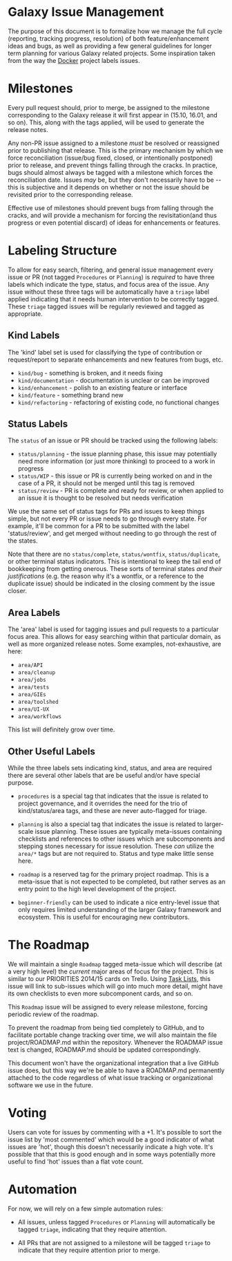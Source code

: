 Galaxy Issue Management
=======================

The purpose of this document is to formalize how we manage the full cycle
(reporting, tracking progress, resolution) of both feature/enhancement ideas
and bugs, as well as providing a few general guidelines for longer term
planning for various Galaxy related projects.  Some inspiration taken from the
way the [Docker](https://github.com/docker/docker) project labels issues.


Milestones
==========

Every pull request should, prior to merge, be assigned to the milestone
corresponding to the Galaxy release it will first appear in (15.10, 16.01, and
so on).  This, along with the tags applied, will be used to generate the
release notes.

Any non-PR issue assigned to a milestone *must* be resolved or reassigned prior
to publishing that release.  This is the primary mechanism by which we force
reconciliation (issue/bug fixed, closed, or intentionally postponed) prior to
release, and prevent things falling through the cracks.  In practice, bugs
should almost always be tagged with a milestone which forces the reconciliation
date.  Issues *may* be, but they don't necessarily have to be -- this is
subjective and it depends on whether or not the issue should be revisited prior
to the corresponding release.

Effective use of milestones should prevent bugs from falling through the
cracks, and will provide a mechanism for forcing the revisitation(and thus
progress or even potential discard) of ideas for enhancements or features.


Labeling Structure
==================

To allow for easy search, filtering, and general issue management every issue
or PR (not tagged `Procedures` or `Planning`) is *required* to have three
labels which indicate the type, status, and focus area of the issue.  Any issue
without these three tags will be automatically have a `triage` label applied
indicating that it needs human intervention to be correctly tagged.  These
`triage` tagged issues will be regularly reviewed and tagged as appropriate.

Kind Labels
-----------

The 'kind' label set is used for classifying the type of contribution or
request/report to separate enhancements and new features from bugs, etc.

* `kind/bug` - something is broken, and it needs fixing
* `kind/documentation` - documentation is unclear or can be improved
* `kind/enhancement` - polish to an existing feature or interface
* `kind/feature` - something brand new
* `kind/refactoring` - refactoring of existing code, no functional changes

Status Labels
-------------

The `status` of an issue or PR should be tracked using the following labels:

* `status/planning` - the issue planning phase, this issue may potentially need
  more information (or just more thinking) to proceed to a work in progress
* `status/WIP` - this issue or PR is currently being worked on and in the case
  of a PR, it should not be merged until this tag is removed
* `status/review` - PR is complete and ready for review, or when applied to an
  issue it is thought to be resolved but needs verification

We use the same set of status tags for PRs and issues to keep things simple,
but not every PR or issue needs to go through every state.  For example, it'll
be common for a PR to be submitted with the label 'status/review', and get
merged without needing to go through the rest of the states.

Note that there are no `status/complete`, `status/wontfix`, `status/duplicate`,
or other terminal status indicators.  This is intentional to keep the tail end
of bookkeeping from getting onerous.  These sorts of terminal states *and their
justifications* (e.g. the reason why it's a wontfix, or a reference to the
duplicate issue) should be indicated in the closing comment by the issue
closer.


Area Labels
------------

The 'area' label is used for tagging issues and pull requests to a particular
focus area.  This allows for easy searching within that particular domain, as
well as more organized release notes.  Some examples, not-exhaustive, are here:

* `area/API`
* `area/cleanup`
* `area/jobs`
* `area/tests`
* `area/GIEs`
* `area/toolshed`
* `area/UI-UX`
* `area/workflows`

This list will definitely grow over time.

Other Useful Labels
-------------------

While the three labels sets indicating kind, status, and area are required
there are several other labels that are be useful and/or have special purpose.

* `procedures` is a special tag that indicates that the issue is related to
  project governance, and it overrides the need for the trio of
  kind/status/area tags, and these are never auto-flagged for triage.

* `planning` is also a special tag that indicates the issue is related to
  larger-scale issue planning.  These issues are typically meta-issues
  containing checklists and references to other issues which are subcomponents
  and stepping stones necessary for issue resolution.  These *can* utilize the
  `area/*` tags but are not required to.  Status and type make little sense
  here.

* `roadmap` is a reserved tag for the primary project roadmap.  This is a
  meta-issue that is not expected to be completed, but rather serves as an
  entry point to the high level development of the project.

* `beginner-friendly` can be used to indicate a nice entry-level issue that
  only requires limited understanding of the larger Galaxy framework and
  ecosystem.  This is useful for encouraging new contributors.


The Roadmap
===========

We will maintain a single `Roadmap` tagged meta-issue which will describe (at a
very high level) the *current* major areas of focus for the project.  This is
similar to our PRIORITIES 2014/15 cards on Trello.  Using [Task
Lists](https://github.com/blog/1375-task-lists-in-gfm-issues-pulls-comments),
this issue will link to sub-issues which will go into much more detail, might
have its own checklists to even more subcomponent cards, and so on.  

This `Roadmap` issue will be assigned to every release milestone, forcing
periodic review of the roadmap.

To prevent the roadmap from being tied completely to GitHub, and to facilitate
portable change tracking over time, we will also maintain the file
project/ROADMAP.md within the repository.  Whenever the ROADMAP issue text is
changed, ROADMAP.md should be updated correspondingly.

This document won't have the organizational integration that a live GitHub
issue does, but this way we're be able to have a ROADMAP.md permanently
attached to the code regardless of what issue tracking or organizational
software we use in the future.


Voting
======

Users can vote for issues by commenting with a +1.  It's possible to sort the
issue list by 'most commented' which would be a good indicator of what issues
are 'hot', though this doesn't necessarily indicate a high vote.  It's possible
that that this is good enough and in some ways potentially more useful to find
'hot' issues than a flat vote count.


Automation
==========

For now, we will rely on a few simple automation rules:

* All issues, unless tagged `Procedures` or `Planning` will automatically be
  tagged `triage`, indicating that they require attention.

* All PRs that are not assigned to a milestone will be tagged `triage` to
  indicate that they require attention prior to merge.

